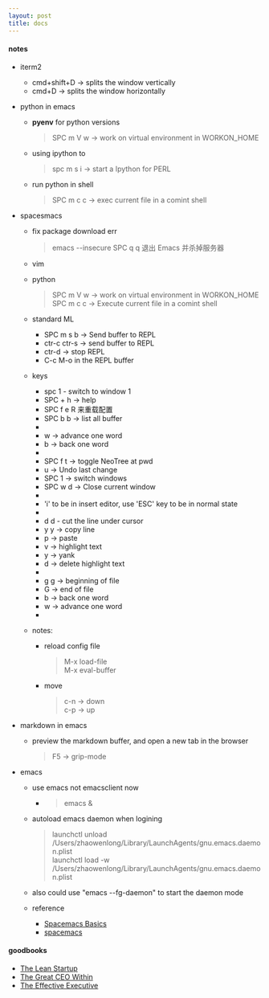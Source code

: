 ```yaml
---
layout: post
title: docs
---
```


#### notes 

* iterm2 
  - cmd+shift+D ->  splits the window vertically 
  - cmd+D -> splits the window horizontally


* python in emacs 
    + **pyenv** for python versions  
      > SPC m V w -> work on virtual environment in WORKON_HOME
    

    + using ipython to 
      > spc m s i -> start a Ipython for PERL 

    + run python in shell  
      > SPC m c c -> exec current file in a comint shell  


* spacesmacs
  - fix package download err
    > emacs --insecure
    > SPC q q 退出 Emacs 并杀掉服务器

  - vim

  - python
    > SPC m V w -> work on virtual environment in WORKON_HOME  
    > SPC m c c -> Execute current file in a comint shell  

  - standard ML
    + SPC m s b -> Send buffer to REPL
    + ctr-c ctr-s -> send buffer to REPL
    + ctr-d -> stop REPL
    + C-c M-o in the REPL buffer

  - keys  
    + spc 1 - switch to window 1  
    + SPC + h -> help
    + SPC f e R 来重载配置  
    + SPC b b -> list all buffer  
    + 
    + w -> advance one word	
    + b -> back one word  
    + 
    + SPC f t -> toggle NeoTree at pwd
    + u -> Undo last change
    + SPC 1   -> switch windows
    + SPC w d -> Close current window
    +
    + 'i' to be in insert editor, use 'ESC' key to be in normal state
    + 
    + d d - cut the line under cursor
    + y y -> copy line
    + p -> paste  
    + v -> highlight text  
    + y -> yank 
    + d -> delete highlight text  
    + 
    + g g -> beginning of file
    + G   -> end of file  
    + b -> back one word
    + w -> advance one word 
    + 

  - notes:  
    * reload config file  
      > M-x load-file  
      > M-x eval-buffer  

    * move  
      > c-n -> down  
      > c-p -> up

* markdown in emacs  
  - preview the markdown buffer, and open a new tab in the browser  
    > F5 -> grip-mode  


* emacs
  - use emacs not emacsclient now  
    + > emacs &  


  - autoload emacs daemon when logining
    > launchctl unload /Users/zhaowenlong/Library/LaunchAgents/gnu.emacs.daemon.plist  
    > launchctl load -w /Users/zhaowenlong/Library/LaunchAgents/gnu.emacs.daemon.plist  

  -  also could use "emacs --fg-daemon" to start the daemon mode  




  - reference
    + [Spacemacs Basics](https://search-and-deploy.gitlab.io/cheat-sheets/spacemacs-basics/)
    + [spacemacs](https://wiki.archlinux.org/index.php/Spacemacs#Install_Spacemacs)



#### goodbooks
* [The Lean Startup](https://www.amazon.com/Lean-Startup-Entrepreneurs-Continuous-Innovation/dp/B005MM7HY8/ref=sr_1_1?crid=SVIK2EFUKTBZ&dchild=1&keywords=the+lean+startup&qid=1588064286&sprefix=the+lean+startup%2Caps%2C330&sr=8-1)
* [The Great CEO Within](https://www.goodreads.com/book/show/48691943-the-great-ceo-within)
* [The Effective Executive](https://www.goodreads.com/book/show/48019.The_Effective_Executive?ac=1&from_search=true&qid=76WiM1JVBT&rank=1)
